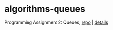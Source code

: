 # algorithms-queues
 Programming Assignment 2: Queues, [repo](https://github.com/vsoltys/algorithms-queues) | [details](http://coursera.cs.princeton.edu/algs4/assignments/queues.html)
 
